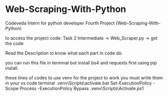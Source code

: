 # Web-Scraping-With-Python
Codeveda Intern for python developer Fourth Project (Web-Scraping-With-Python)

to access the project code:
Task 2 Intermediate -> Web_Scraper.py -> get the code

Read the Description to know what each part in code do.

you can run this file in terminal but install bs4 and requests first using pip install.

these lines of codes to use venv for the project to work you must write them in your vs code terminal
.venv\Scripts\activate.bat
Set-ExecutionPolicy -Scope Process -ExecutionPolicy Bypass
.venv\Scripts\Activate.ps1
